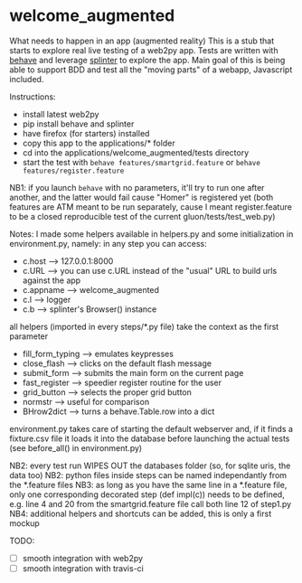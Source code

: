 welcome_augmented
=================

What needs to happen in an app (augmented reality)
This is a stub that starts to explore real live testing of a web2py app.
Tests are written with [behave](http://pythonhosted.org/behave/) and leverage [splinter](http://splinter.cobrateam.info/)
to explore the app.
Main goal of this is being able to support BDD and test all the "moving parts" of a webapp, Javascript included.

Instructions:
- install latest web2py
- pip install behave and splinter
- have firefox (for starters) installed
- copy this app to the applications/* folder
- cd into the applications/welcome_augmented/tests directory
- start the test with ```behave features/smartgrid.feature``` or ```behave features/register.feature```

NB1: if you launch ```behave``` with no parameters, it'll try to run one after another, and the latter would fail cause "Homer" is registered yet 
(both features are ATM meant to be run separately, cause I meant register.feature to be a closed reproducible test of the current gluon/tests/test_web.py)

Notes: I made some helpers available in helpers.py and some initialization in environment.py, namely:
in any step you can access:
- c.host --> 127.0.0.1:8000
- c.URL --> you can use c.URL instead of the "usual" URL to build urls against the app
- c.appname --> welcome_augmented
- c.l --> logger
- c.b --> splinter's Browser() instance

all helpers (imported in every steps/*.py file) take the context as the first parameter
- fill_form_typing --> emulates keypresses
- close_flash --> clicks on the default flash message
- submit_form --> submits the main form on the current page
- fast_register --> speedier register routine for the user
- grid_button --> selects the proper grid button
- normstr --> useful for comparison
- BHrow2dict --> turns a behave.Table.row into a dict

environment.py takes care of starting the default webserver and, if it finds a fixture.csv file it loads it into the database before
launching the actual tests (see before_all() in environment.py)

NB2: every test run WIPES OUT the databases folder (so, for sqlite uris, the data too)
NB2: python files inside steps can be named independantly from the *.feature files
NB3: as long as you have the same line in a *.feature file, only one corresponding decorated step (def impl(c)) needs to be defined, 
e.g. line 4 and 20 from the smartgrid.feature file call both line 12 of step1.py
NB4: additional helpers and shortcuts can be added, this is only a first mockup

TODO:
- [ ] smooth integration with web2py
- [ ] smooth integration with travis-ci

